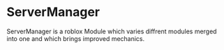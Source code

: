 # ServerManager
ServerManager is a roblox Module which varies diffrent modules merged into one and which brings improved mechanics.
